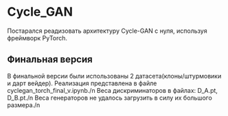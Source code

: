 # Cycle_GAN
Постарался реадизовать архитектуру Cycle-GAN с нуля, используя фреймворк PyTorch.

## Финальная версия 
В финальной версии были использованы 2 датасета(клоны/штурмовики и дарт вейдер). Реализация представлена в файле cyclegan_torch_final_v.ipynb./n
Веса дискриминаторов в файлах: D_A.pt, D_B.pt./n
Веса генераторов не удалось загрузить в силу их большого размера./n
